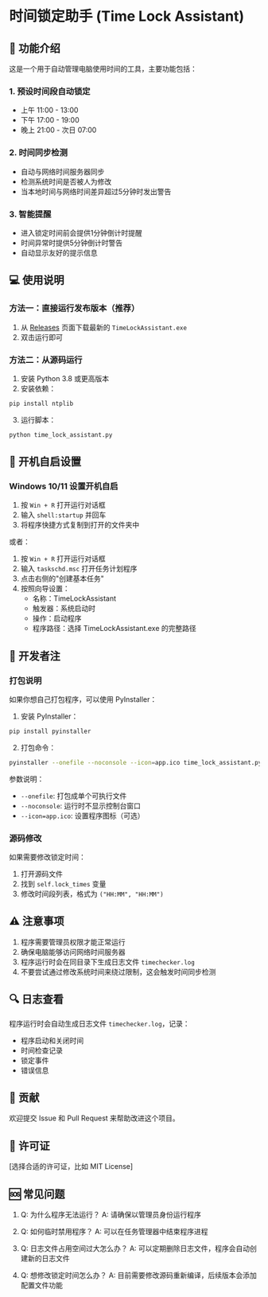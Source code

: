 # 时间锁定助手 (Time Lock Assistant)

## 📝 功能介绍

这是一个用于自动管理电脑使用时间的工具，主要功能包括：

### 1. 预设时间段自动锁定
- 上午 11:00 - 13:00
- 下午 17:00 - 19:00
- 晚上 21:00 - 次日 07:00

### 2. 时间同步检测
- 自动与网络时间服务器同步
- 检测系统时间是否被人为修改
- 当本地时间与网络时间差异超过5分钟时发出警告

### 3. 智能提醒
- 进入锁定时间前会提供1分钟倒计时提醒
- 时间异常时提供5分钟倒计时警告
- 自动显示友好的提示信息

## 💻 使用说明

### 方法一：直接运行发布版本（推荐）

1. 从 [Releases](这里放你的release链接) 页面下载最新的 `TimeLockAssistant.exe`
2. 双击运行即可

### 方法二：从源码运行

1. 安装 Python 3.8 或更高版本
2. 安装依赖：
```bash
pip install ntplib
```
3. 运行脚本：
```bash
python time_lock_assistant.py
```

## 🚀 开机自启设置

### Windows 10/11 设置开机自启

1. 按 `Win + R` 打开运行对话框
2. 输入 `shell:startup` 并回车
3. 将程序快捷方式复制到打开的文件夹中

或者：

1. 按 `Win + R` 打开运行对话框
2. 输入 `taskschd.msc` 打开任务计划程序
3. 点击右侧的"创建基本任务"
4. 按照向导设置：
   - 名称：TimeLockAssistant
   - 触发器：系统启动时
   - 操作：启动程序
   - 程序路径：选择 TimeLockAssistant.exe 的完整路径

## 🔨 开发者注

### 打包说明

如果你想自己打包程序，可以使用 PyInstaller：

1. 安装 PyInstaller：
```bash
pip install pyinstaller
```

2. 打包命令：
```bash
pyinstaller --onefile --noconsole --icon=app.ico time_lock_assistant.py
```

参数说明：
- `--onefile`: 打包成单个可执行文件
- `--noconsole`: 运行时不显示控制台窗口
- `--icon=app.ico`: 设置程序图标（可选）

### 源码修改

如果需要修改锁定时间：
1. 打开源码文件
2. 找到 `self.lock_times` 变量
3. 修改时间段列表，格式为 `("HH:MM", "HH:MM")`

## ⚠️ 注意事项

1. 程序需要管理员权限才能正常运行
2. 确保电脑能够访问网络时间服务器
3. 程序运行时会在同目录下生成日志文件 `timechecker.log`
4. 不要尝试通过修改系统时间来绕过限制，这会触发时间同步检测

## 🔍 日志查看

程序运行时会自动生成日志文件 `timechecker.log`，记录：
- 程序启动和关闭时间
- 时间检查记录
- 锁定事件
- 错误信息

## 🤝 贡献

欢迎提交 Issue 和 Pull Request 来帮助改进这个项目。

## 📄 许可证

[选择合适的许可证，比如 MIT License]

## 🆘 常见问题

1. Q: 为什么程序无法运行？
   A: 请确保以管理员身份运行程序

2. Q: 如何临时禁用程序？
   A: 可以在任务管理器中结束程序进程

3. Q: 日志文件占用空间过大怎么办？
   A: 可以定期删除日志文件，程序会自动创建新的日志文件

4. Q: 想修改锁定时间怎么办？
   A: 目前需要修改源码重新编译，后续版本会添加配置文件功能